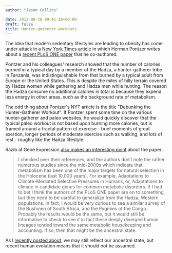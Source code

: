```yaml
---
author: "Jason Collins"

date: 2012-08-28 09:41:18+00:00
draft: false
title: Hunter-gatherer workouts
---
```


The idea that modern sedentary lifestyles are leading to obesity has come under attack in a [New York Times article](http://www.nytimes.com/2012/08/26/opinion/sunday/debunking-the-hunter-gatherer-workout.html) in which Herman Pontzer writes about a [recent PLoS ONE paper](http://www.plosone.org/article/info%3Adoi%2F10.1371%2Fjournal.pone.0040503) that he co-authored.

Pontzer and his colleagues' research showed that the number of calories burned in a typical day by a member of the Hadza, a hunter-gatherer tribe in Tanzania, was indistinguishable from that burned by a typical adult from Europe or the United States. This is despite the miles of hilly terrain covered by Hadza women while gathering and Hadza men while hunting. The reason the Hadza consume no additional calories in total is because they expend less energy in other areas, such as the background rate of metabolism.

The odd thing about Pontzer's NYT article is the title "Debunking the Hunter-Gatherer Workout". If Pontzer spent some time on the various hunter-gatherer and paleo websites, he would quickly discover that the typical paleo workout is not based upon burning more calories, but is framed around a fractal pattern of exercise - brief moments of great exertion, longer periods of moderate exercise such as walking, and lots of rest - roughly like the Hadza lifestyle.

Razib at Gene Expression [also makes an interesting point](http://blogs.discovermagazine.com/gnxp/2012/08/eat-smarter-dont-work-out-harder/) about the paper:



<blockquote>I checked over their references, and the authors don’t note the rather numerous studies since the mid-2000s which indicate that metabolism has been one of the major targets for natural selection in the Holocene (last 10,000 years). For example, Adaptations to Climate-Mediated Selective Pressures in Humans, or, Adaptations to climate in candidate genes for common metabolic disorders. If I had to bet I think the authors of the PLoS ONE paper are on to something, but they need to be careful to generalize from the Hadza, Western populations. In fact, I would be very curious to see a similar survey of the Bushmen of South Africa, and the Pygmies of the Congo. Probably the results would be the same, but it would still be informative to check to see if in fact these deeply diverged human lineages tended toward the same metabolic housekeeping and accounting. If so, then that might be the ancestral state.</blockquote>



As I [recently posted about](https://www.jasoncollins.blog/not-quite-paleo/), we may still reflect our ancestral state, but recent human evolution means that it should not be assumed.
